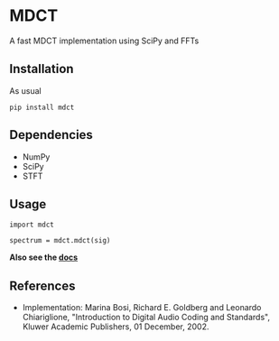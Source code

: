 MDCT
====

A fast MDCT implementation using SciPy and FFTs


Installation
------------

As usual

    pip install mdct


## Dependencies

 - NumPy
 - SciPy
 - STFT


Usage
-----


    import mdct
    
    spectrum = mdct.mdct(sig)


**Also see the [docs](http://mdct.readthedocs.io/)**

References
----------

 - Implementation: Marina Bosi, Richard E. Goldberg and Leonardo Chiariglione, "Introduction to Digital Audio Coding and Standards", Kluwer Academic Publishers, 01 December, 2002.
